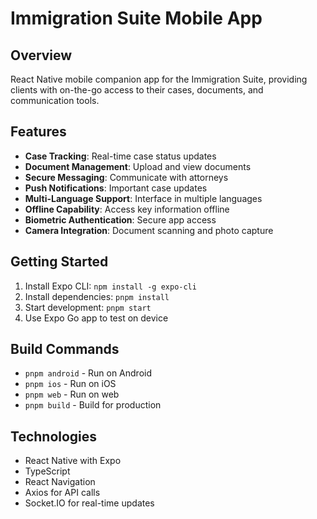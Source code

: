 # Immigration Suite Mobile App

## Overview
React Native mobile companion app for the Immigration Suite, providing clients with on-the-go access to their cases, documents, and communication tools.

## Features
- **Case Tracking**: Real-time case status updates
- **Document Management**: Upload and view documents
- **Secure Messaging**: Communicate with attorneys
- **Push Notifications**: Important case updates
- **Multi-Language Support**: Interface in multiple languages
- **Offline Capability**: Access key information offline
- **Biometric Authentication**: Secure app access
- **Camera Integration**: Document scanning and photo capture

## Getting Started
1. Install Expo CLI: `npm install -g expo-cli`
2. Install dependencies: `pnpm install`
3. Start development: `pnpm start`
4. Use Expo Go app to test on device

## Build Commands
- `pnpm android` - Run on Android
- `pnpm ios` - Run on iOS
- `pnpm web` - Run on web
- `pnpm build` - Build for production

## Technologies
- React Native with Expo
- TypeScript
- React Navigation
- Axios for API calls
- Socket.IO for real-time updates
